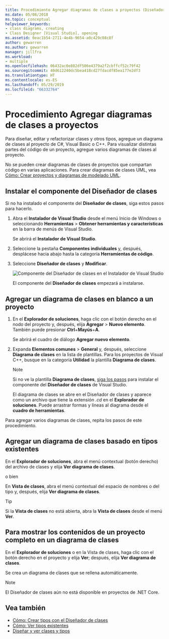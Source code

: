```yaml
---
title: Procedimiento Agregar diagramas de clases a proyectos (Diseñador de clases)
ms.date: 05/08/2018
ms.topic: conceptual
helpviewer_keywords:
- class diagrams, creating
- Class Designer [Visual Studio], opening
ms.assetid: 0eac1b54-2711-4e4b-9654-a0c429c08c8f
author: gewarren
ms.author: gewarren
manager: jillfra
ms.workload:
- multiple
ms.openlocfilehash: 06432ac0e882df506e4379a2f2cbffcf52c79f42
ms.sourcegitcommit: 40d612240dc5bea418cd27fdacdf85ea177e2df3
ms.translationtype: HT
ms.contentlocale: es-ES
ms.lasthandoff: 05/29/2019
ms.locfileid: "66332764"
---
```

# <a name="how-to-add-class-diagrams-to-projects"></a>Procedimiento Agregar diagramas de clases a proyectos

Para diseñar, editar y refactorizar clases y otros tipos, agregue un diagrama de clases al proyecto de C#, Visual Basic o C++. Para visualizar distintas partes del código de un proyecto, agregue varios diagramas de clases al proyecto.

No se pueden crear diagramas de clases de proyectos que compartan código en varias aplicaciones. Para crear diagramas de clases UML, vea [Cómo: Crear proyectos y diagramas de modelado UML](../../modeling/create-uml-modeling-projects-and-diagrams.md).

## <a name="install-the-class-designer-component"></a>Instalar el componente del Diseñador de clases

Si no ha instalado el componente del **Diseñador de clases**, siga estos pasos para hacerlo.

1. Abra el **Instalador de Visual Studio** desde el menú Inicio de Windows o seleccionando **Herramientas** > **Obtener herramientas y características** en la barra de menús de Visual Studio.

   Se abrirá el **Instalador de Visual Studio**.

1. Seleccione la pestaña **Componentes individuales** y, después, desplácese hacia abajo hasta la categoría **Herramientas de código**.

1. Seleccione **Diseñador de clases** y **Modificar**.

   ![Componente del Diseñador de clases en el Instalador de Visual Studio](media/class-designer-component.png)

   El componente del **Diseñador de clases** empezará a instalarse.

## <a name="add-a-blank-class-diagram-to-a-project"></a>Agregar un diagrama de clases en blanco a un proyecto

1. En el **Explorador de soluciones**, haga clic con el botón derecho en el nodo del proyecto y, después, elija **Agregar** > **Nuevo elemento**. También puede presionar **Ctrl**+**Mayús**+**A**.

   Se abrirá el cuadro de diálogo **Agregar nuevo elemento**.

2. Expanda **Elementos comunes** > **General** y, después, seleccione **Diagrama de clases** en la lista de plantillas. Para los proyectos de Visual C++, busque en la categoría **Utilidad** la plantilla **Diagrama de clases**.

   > [!NOTE]
   > Si no ve la plantilla **Diagrama de clases**, [siga los pasos](#install-the-class-designer-component) para instalar el componente del **Diseñador de clases** de Visual Studio.

   El diagrama de clases se abre en el Diseñador de clases y aparece como un archivo que tiene la extensión *.cd* en el **Explorador de soluciones**. Puede arrastrar formas y líneas al diagrama desde el **cuadro de herramientas**.

Para agregar varios diagramas de clases, repita los pasos de este procedimiento.

## <a name="add-a-class-diagram-based-on-existing-types"></a>Agregar un diagrama de clases basado en tipos existentes

En el **Explorador de soluciones**, abra el menú contextual (botón derecho) del archivo de clases y elija **Ver diagrama de clases**.

o bien

En **Vista de clases**, abra el menú contextual del espacio de nombres o del tipo y, después, elija **Ver diagrama de clases**.

> [!TIP]
> Si la **Vista de clases** no está abierta, abra la **Vista de clases** desde el menú **Ver**.

## <a name="to-display-the-contents-of-a-complete-project-in-a-class-diagram"></a>Para mostrar los contenidos de un proyecto completo en un diagrama de clases

En el **Explorador de soluciones** o en la Vista de clases, haga clic con el botón derecho en el proyecto y elija **Ver**; después, elija **Ver diagrama de clases**.

Se crea un diagrama de clases que se rellena automáticamente.

> [!NOTE]
> El Diseñador de clases aún no está disponible en proyectos de .NET Core.

## <a name="see-also"></a>Vea también

- [Cómo: Crear tipos con el Diseñador de clases](how-to-create-types.md)
- [Cómo: Ver tipos existentes](how-to-view-existing-types.md)
- [Diseñar y ver clases y tipos](designing-and-viewing-classes-and-types.md)
